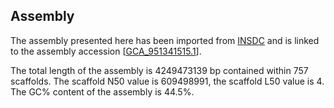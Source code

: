 **Assembly**
--------

The assembly presented here has been imported from [INSDC](http://www.insdc.org) and is linked to the assembly accession [[GCA\_951341515.1](http://www.ebi.ac.uk/ena/data/view/GCA_951341515.1)].

The total length of the assembly is 4249473139 bp contained within 757 scaffolds.
The scaffold N50 value is 609498991, the scaffold L50 value is 4.
The GC% content of the assembly is 44.5%.
